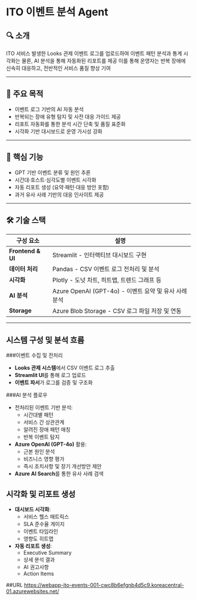 # ITO 이벤트 분석 Agent

## 🔍 소개  
ITO 서비스 발생한 Looks 관제 이벤트 로그를 업로드하여
이벤트 패턴 분석과 통계 시각화는 물론, AI 분석을 통해 자동화된 리포트를 제공
이를 통해 운영자는 반복 장애에 신속히 대응하고, 전반적인 서비스 품질 향상 기여

---

## 🎯 주요 목적  
- 이벤트 로그 기반의 AI 자동 분석  
- 반복되는 장애 유형 탐지 및 사전 대응 가이드 제공  
- 리포트 자동화를 통한 분석 시간 단축 및 품질 표준화  
- 시각화 기반 대시보드로 운영 가시성 강화  

---

## 🧠 핵심 기능  
- GPT 기반 이벤트 분류 및 원인 추론  
- 시간대·호스트·심각도별 이벤트 시각화  
- 자동 리포트 생성 (요약·패턴·대응 방안 포함)  
- 과거 유사 사례 기반의 대응 인사이트 제공  

---

## 🛠️ 기술 스택  

| 구성 요소         | 설명 |
|------------------|------|
| **Frontend & UI** | Streamlit - 인터랙티브 대시보드 구현 |
| **데이터 처리**   | Pandas - CSV 이벤트 로그 전처리 및 분석 |
| **시각화**        | Plotly - 도넛 차트, 히트맵, 트렌드 그래프 등 |
| **AI 분석**       | Azure OpenAI (GPT-4o) - 이벤트 요약 및 유사 사례 분석 |
| **Storage**       | Azure Blob Storage - CSV 로그 파일 저장 및 연동 |

---

## 시스템 구성 및 분석 흐름




###이벤트 수집 및 전처리

- **Looks 관제 시스템**에서 CSV 이벤트 로그 추출  
- **Streamlit UI**를 통해 로그 업로드  
- **이벤트 파서**가 로그를 검증 및 구조화  

###AI 분석 플로우

- 전처리된 이벤트 기반 분석:
  - 시간대별 패턴
  - 서비스 간 상관관계
  - 알려진 장애 패턴 매칭
  - 반복 이벤트 탐지
- **Azure OpenAI (GPT-4o)** 활용:
  - 근본 원인 분석
  - 비즈니스 영향 평가
  - 즉시 조치사항 및 장기 개선방안 제안
- **Azure AI Search**를 통한 유사 사례 검색
  
## 시각화 및 리포트 생성

- **대시보드 시각화**:
  - 서비스 헬스 매트릭스
  - SLA 준수율 게이지
  - 이벤트 타임라인
  - 영향도 히트맵
- **자동 리포트 생성**:
  - Executive Summary
  - 상세 분석 결과
  - AI 권고사항
  - Action Items

##URL
https://webapp-ito-events-001-cwc8b6efgnb4d5c9.koreacentral-01.azurewebsites.net/

